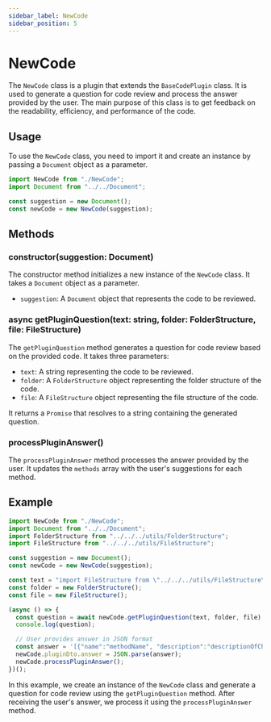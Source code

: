 ```yaml
---
sidebar_label: NewCode
sidebar_position: 5
---
```

# NewCode

The `NewCode` class is a plugin that extends the `BaseCodePlugin` class. It is used to generate a question for code review and process the answer provided by the user. The main purpose of this class is to get feedback on the readability, efficiency, and performance of the code.

## Usage

To use the `NewCode` class, you need to import it and create an instance by passing a `Document` object as a parameter.

```javascript
import NewCode from "./NewCode";
import Document from "../../Document";

const suggestion = new Document();
const newCode = new NewCode(suggestion);
```

## Methods

### constructor(suggestion: Document)

The constructor method initializes a new instance of the `NewCode` class. It takes a `Document` object as a parameter.

- `suggestion`: A `Document` object that represents the code to be reviewed.

### async getPluginQuestion(text: string, folder: FolderStructure, file: FileStructure)

The `getPluginQuestion` method generates a question for code review based on the provided code. It takes three parameters:

- `text`: A string representing the code to be reviewed.
- `folder`: A `FolderStructure` object representing the folder structure of the code.
- `file`: A `FileStructure` object representing the file structure of the code.

It returns a `Promise` that resolves to a string containing the generated question.

### processPluginAnswer()

The `processPluginAnswer` method processes the answer provided by the user. It updates the `methods` array with the user's suggestions for each method.

## Example

```javascript
import NewCode from "./NewCode";
import Document from "../../Document";
import FolderStructure from "../../../utils/FolderStructure";
import FileStructure from "../../../utils/FileStructure";

const suggestion = new Document();
const newCode = new NewCode(suggestion);

const text = "import FileStructure from \"../../../utils/FileStructure\";\n...";
const folder = new FolderStructure();
const file = new FileStructure();

(async () => {
  const question = await newCode.getPluginQuestion(text, folder, file);
  console.log(question);

  // User provides answer in JSON format
  const answer = '[{"name":"methodName", "description":"descriptionOfChange", "src":"suggestedSourceChange"}]';
  newCode.pluginDto.answer = JSON.parse(answer);
  newCode.processPluginAnswer();
})();
```

In this example, we create an instance of the `NewCode` class and generate a question for code review using the `getPluginQuestion` method. After receiving the user's answer, we process it using the `processPluginAnswer` method.